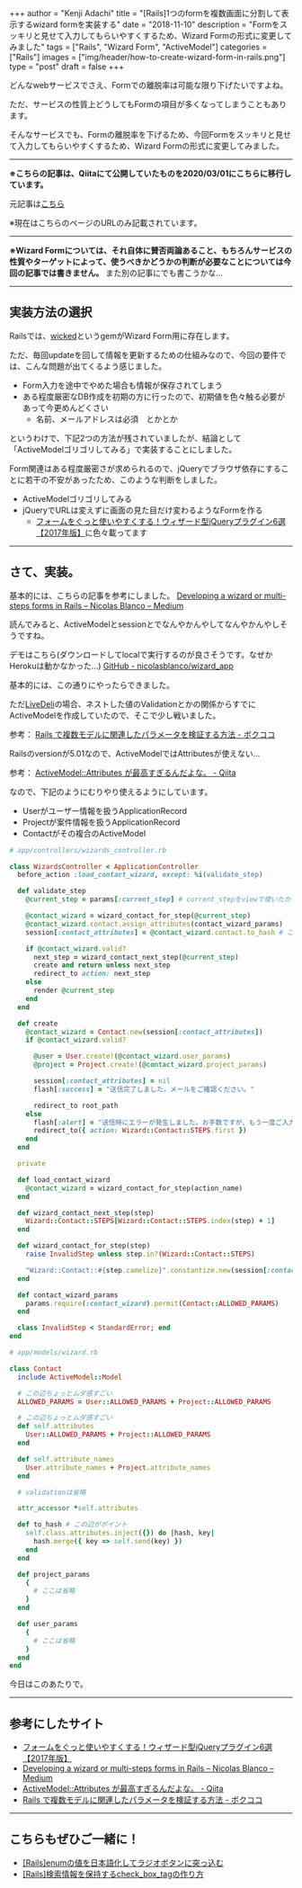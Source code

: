 +++
author = "Kenji Adachi"
title = "[Rails]1つのformを複数画面に分割して表示するwizard formを実装する"
date = "2018-11-10"
description = "Formをスッキリと見せて入力してもらいやすくするため、Wizard Formの形式に変更してみました"
tags = ["Rails", "Wizard Form", "ActiveModel"]
categories = ["Rails"]
images  = ["img/header/how-to-create-wizard-form-in-rails.png"]
type = "post"
draft =  false
+++


どんなwebサービスでさえ、Formでの離脱率は可能な限り下げたいですよね。

ただ、サービスの性質上どうしてもFormの項目が多くなってしまうこともあります。

そんなサービスでも、Formの離脱率を下げるため、今回Formをスッキリと見せて入力してもらいやすくするため、Wizard Formの形式に変更してみました。

------

**※こちらの記事は、Qiitaにて公開していたものを2020/03/01にこちらに移行しています。**

元記事は[こちら](https://qiita.com/dach1_ken/items/9a1ef6f237300f96d734)

※現在はこちらのページのURLのみ記載されています。

--------

**※Wizard Formについては、それ自体に賛否両論あること、もちろんサービスの性質やターゲットによって、使うべきかどうかの判断が必要なことについては今回の記事では書きません。**
また別の記事にでも書こうかな…

------

## 実装方法の選択

Railsでは、[wicked](https://github.com/schneems/wicked)というgemがWizard Form用に存在します。


ただ、毎回updateを回して情報を更新するための仕組みなので、今回の要件では、こんな問題が出てくるよう感じました。

- Form入力を途中でやめた場合も情報が保存されてしまう
- ある程度厳密なDB作成を初期の方に行ったので、初期値を色々触る必要があって今更めんどくさい
    - 名前、メールアドレスは必須　とかとか

というわけで、下記2つの方法が残されていましたが、結論として「ActiveModelゴリゴリしてみる」で実装することにしました。

Form関連はある程度厳密さが求められるので、jQueryでブラウザ依存にすることに若干の不安があったため、このような判断をしました。

- ActiveModelゴリゴリしてみる
- jQueryでURLは変えずに画面の見た目だけ変わるようなFormを作る
  - [フォームをぐっと使いやすくする！ウィザード型jQueryプラグイン6選【2017年版】](https://www.webprofessional.jp/jquery-form-wizard-plugins/)に色々載ってます

------

## さて、実装。

基本的には、こちらの記事を参考にしました。
[Developing a wizard or multi-steps forms in Rails – Nicolas Blanco – Medium](https://medium.com/@nicolasblanco/developing-a-wizard-or-multi-steps-forms-in-rails-d2f3b7c692ce)

読んでみると、ActiveModelとsessionとでなんやかんやしてなんやかんやしそうですね。

デモはこちら(ダウンロードしてlocalで実行するのが良さそうです。なぜかHerokuは動かなかった…)
[GitHub - nicolasblanco/wizard_app](https://github.com/nicolasblanco/wizard_app)

基本的には、この通りにやったらできました。

ただ[LiveDeli](https://www.livedeli.com/)の場合、ネストした値のValidationとかの関係からすでにActiveModelを作成していたので、そこで少し戦いました。

参考： [Rails で複数モデルに関連したパラメータを検証する方法 - ボクココ](https://www.bokukoko.info/entry/2016/04/29/Rails_%E3%81%A7%E8%A4%87%E6%95%B0%E3%83%A2%E3%83%87%E3%83%AB%E3%81%AB%E9%96%A2%E9%80%A3%E3%81%97%E3%81%9F%E3%83%91%E3%83%A9%E3%83%A1%E3%83%BC%E3%82%BF%E3%82%92%E6%A4%9C%E8%A8%BC%E3%81%99%E3%82%8B%E6%96%B9)


Railsのversionが5.01なので、ActiveModelではAttributesが使えない…

参考： [ActiveModel::Attributes が最高すぎるんだよな。 - Qiita](https://qiita.com/alpaca_taichou/items/bebace92f06af3f32898)

なので、下記のようにむりやり使えるようにしています。

- Userがユーザー情報を扱うApplicationRecord
- Projectが案件情報を扱うApplicationRecord
- Contactがその複合のActiveModel

```ruby
# app/controllers/wizards_controller.rb

class WizardsController < ApplicationController
  before_action :load_contact_wizard, except: %i(validate_step)

  def validate_step
    @current_step = params[:current_step] # current_stepをviewで使いたかったのでインスタンス変数にしています

    @contact_wizard = wizard_contact_for_step(@current_step)
    @contact_wizard.contact.assign_attributes(contact_wizard_params)
    session[:contact_attributes] = @contact_wizard.contact.to_hash # ここがポイント

    if @contact_wizard.valid?
      next_step = wizard_contact_next_step(@current_step)
      create and return unless next_step
      redirect_to action: next_step
    else
      render @current_step
    end
  end

  def create
    @contact_wizard = Contact.new(session[:contact_attributes])
    if @contact_wizard.valid?

      @user = User.create!(@contact_wizard.user_params)
      @project = Project.create!(@contact_wizard.project_params)

      session[:contact_attributes] = nil
      flash[:success] = "送信完了しました。メールをご確認ください。"

      redirect_to root_path
    else
      flash[:alert] = "送信時にエラーが発生しました。お手数ですが、もう一度ご入力ください。"
      redirect_to({ action: Wizard::Contact::STEPS.first })
    end
  end

  private

  def load_contact_wizard
    @contact_wizard = wizard_contact_for_step(action_name)
  end

  def wizard_contact_next_step(step)
    Wizard::Contact::STEPS[Wizard::Contact::STEPS.index(step) + 1]
  end

  def wizard_contact_for_step(step)
    raise InvalidStep unless step.in?(Wizard::Contact::STEPS)

    "Wizard::Contact::#{step.camelize}".constantize.new(session[:contact_attributes])
  end

  def contact_wizard_params
    params.require(:contact_wizard).permit(Contact::ALLOWED_PARAMS)
  end

  class InvalidStep < StandardError; end
end
```

```ruby
# app/models/wizard.rb

class Contact
  include ActiveModel::Model

  # この辺ちょっとムダ感すごい
  ALLOWED_PARAMS = User::ALLOWED_PARAMS + Project::ALLOWED_PARAMS

  # この辺ちょっとムダ感すごい
  def self.attributes
    User::ALLOWED_PARAMS + Project::ALLOWED_PARAMS
  end

  def self.attribute_names
    User.attribute_names + Project.attribute_names
  end

  # validationは省略

  attr_accessor *self.attributes

  def to_hash # この辺がポイント
    self.class.attributes.inject({}) do |hash, key|
      hash.merge({ key => self.send(key) })
    end
  end

  def project_params
    {
      # ここは省略
    }
  end

  def user_params
    {
      # ここは省略
    }
  end
end
```

今日はこのあたりで。

-------

## 参考にしたサイト

- [フォームをぐっと使いやすくする！ウィザード型jQueryプラグイン6選【2017年版】](https://www.webprofessional.jp/jquery-form-wizard-plugins/)
- [Developing a wizard or multi-steps forms in Rails – Nicolas Blanco – Medium](https://medium.com/@nicolasblanco/developing-a-wizard-or-multi-steps-forms-in-rails-d2f3b7c692ce)
- [ActiveModel::Attributes が最高すぎるんだよな。 - Qiita](https://qiita.com/alpaca_taichou/items/bebace92f06af3f32898)
- [Rails で複数モデルに関連したパラメータを検証する方法 - ボクココ](https://www.bokukoko.info/entry/2016/04/29/Rails_%E3%81%A7%E8%A4%87%E6%95%B0%E3%83%A2%E3%83%87%E3%83%AB%E3%81%AB%E9%96%A2%E9%80%A3%E3%81%97%E3%81%9F%E3%83%91%E3%83%A9%E3%83%A1%E3%83%BC%E3%82%BF%E3%82%92%E6%A4%9C%E8%A8%BC%E3%81%99%E3%82%8B%E6%96%B9)

-------

## こちらもぜひご一緒に！

- [[Rails]enumの値を日本語化してラジオボタンに突っ込む](../../blog/how-to-create-radio-button-using-enum/)
- [[Rails]検索情報を保持するcheck_box_tagの作り方](../../blog/how-to-create-check_box_tag/)
